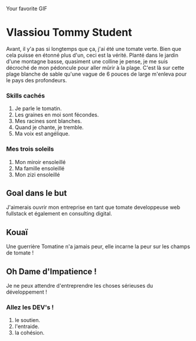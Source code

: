 Your favorite GIF
# Vlassiou Tommy Student

Avant, il y'a pas si longtemps que ça, j'ai été une tomate verte. Bien que cela puisse en étonné plus d'un, ceci est la vérité. Planté dans le jardin d'une montagne basse, quasiment une colline je pense, je me suis décroché de mon pédoncule pour aller mûrir à la plage. C'est là sur cette plage blanche de sable qu'une vague de 6 pouces de large m'enleva pour le pays des profondeurs. 

### Skills cachés
1. Je parle le tomatin.
2. Les graines en moi sont fécondes.
3. Mes racines sont blanches.
4. Quand je chante, je tremble.
5. Ma voix est angélique.

### Mes trois soleils

1. Mon miroir ensoleillé
2. Ma famille ensoleillé
3. Mon zizi ensoleillé

## Goal dans le but

J'aimerais ouvrir mon entreprise en tant que tomate developpeuse web fullstack et également en consulting digital.

## Kouaï

Une guerrière Tomatine n'a jamais peur, elle incarne la peur sur les champs de tomate !

## Oh Dame d'Impatience !

Je ne peux attendre d'entreprendre les choses sérieuses du développement !

### Allez les DEV's !

1. le soutien.
2. l'entraide.
3. la cohésion.
